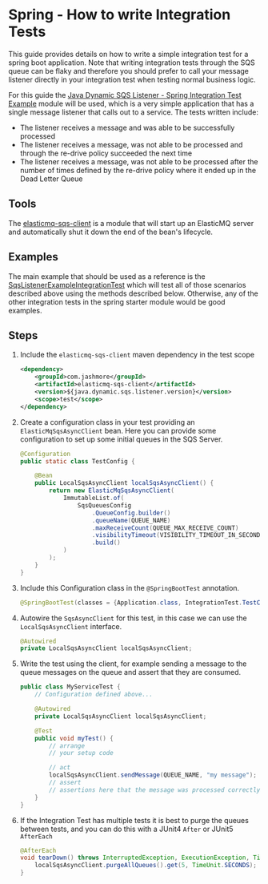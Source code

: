 # Spring - How to write Integration Tests

This guide provides details on how to write a simple integration test for a spring boot application. Note that writing integration tests through the SQS queue
can be flaky and therefore you should prefer to call your message listener directly in your integration test when testing normal business logic.

For this guide the [Java Dynamic SQS Listener - Spring Integration Test Example](../../../examples/spring-integration-test-example)
module will be used, which is a very simple application that has a single message listener that calls out to a service. The
tests written include:

-   The listener receives a message and was able to be successfully processed
-   The listener receives a message, was not able to be processed and through the re-drive policy succeeded the next time
-   The listener receives a message, was not able to be processed after the number of times defined by the re-drive policy where it ended up in the
    Dead Letter Queue

## Tools

The [elasticmq-sqs-client](../../../util/elasticmq-sqs-client) is a module that will start up an ElasticMQ server and automatically shut it down the end
of the bean's lifecycle.

## Examples

The main example that should be used as a reference is the
[SqsListenerExampleIntegrationTest](../../../examples/spring-integration-test-example/src/test/java/it/com/jashmore/sqs/examples/integrationtests/SqsListenerExampleIntegrationTest.java)
which will test all of those scenarios described above using the methods described below. Otherwise, any of the other integration tests in the spring starter
module would be good examples.

## Steps

1.  Include the `elasticmq-sqs-client` maven dependency in the test scope

    ```xml
    <dependency>
        <groupId>com.jashmore</groupId>
        <artifactId>elasticmq-sqs-client</artifactId>
        <version>${java.dynamic.sqs.listener.version}</version>
        <scope>test</scope>
    </dependency>
    ```

1.  Create a configuration class in your test providing an `ElasticMqSqsAsyncClient` bean. Here you can provide some
    configuration to set up some initial queues in the SQS Server.

    ```java
    @Configuration
    public static class TestConfig {

        @Bean
        public LocalSqsAsyncClient localSqsAsyncClient() {
            return new ElasticMqSqsAsyncClient(
                ImmutableList.of(
                    SqsQueuesConfig
                        .QueueConfig.builder()
                        .queueName(QUEUE_NAME)
                        .maxReceiveCount(QUEUE_MAX_RECEIVE_COUNT)
                        .visibilityTimeout(VISIBILITY_TIMEOUT_IN_SECONDS)
                        .build()
                )
            );
        }
    }
    ```

1.  Include this Configuration class in the `@SpringBootTest` annotation.

    ```java
    @SpringBootTest(classes = {Application.class, IntegrationTest.TestConfig.class })
    ```

1.  Autowire the `SqsAsyncClient` for this test, in this case we can use the `LocalSqsAsyncClient` interface.

    ```java
    @Autowired
    private LocalSqsAsyncClient localSqsAsyncClient;
    ```

1.  Write the test using the client, for example sending a message to the queue messages on the queue and assert that they are consumed.

    ```java
    public class MyServiceTest {
        // Configuration defined above...

        @Autowired
        private LocalSqsAsyncClient localSqsAsyncClient;

        @Test
        public void myTest() {
            // arrange
            // your setup code

            // act
            localSqsAsyncClient.sendMessage(QUEUE_NAME, "my message");
            // assert
            // assertions here that the message was processed correctly
        }
    }
    ```

1.  If the Integration Test has multiple tests it is best to purge the queues between tests, and you can do this with a JUnit4 `After` or JUnit5 `AfterEach`

    ```java
    @AfterEach
    void tearDown() throws InterruptedException, ExecutionException, TimeoutException {
        localSqsAsyncClient.purgeAllQueues().get(5, TimeUnit.SECONDS);
    }
    ```
